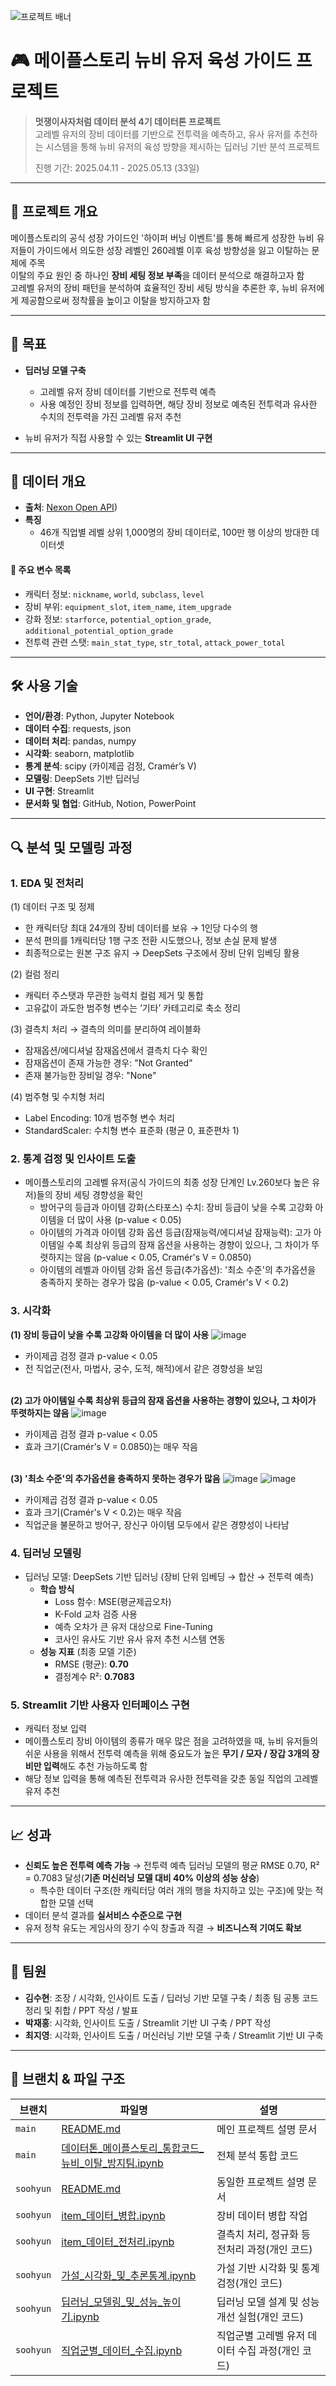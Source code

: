 ![프로젝트 배너](https://file.nexon.com/NxFile/download/FileDownloader.aspx?oidFile=5485424096059594172)


# 🎮 메이플스토리 뉴비 유저 육성 가이드 프로젝트

> **멋쟁이사자처럼 데이터 분석 4기 데이터톤 프로젝트**  
> 고레벨 유저의 장비 데이터를 기반으로 전투력을 예측하고, 유사 유저를 추천하는 시스템을 통해 뉴비 유저의 육성 방향을 제시하는 딥러닝 기반 분석 프로젝트
>
> 진행 기간: 2025.04.11 - 2025.05.13 (33일)

---

## 📌 프로젝트 개요

메이플스토리의 공식 성장 가이드인 '하이퍼 버닝 이벤트'를 통해 빠르게 성장한 뉴비 유저들이 가이드에서 의도한 성장 레벨인 260레벨 이후 육성 방향성을 잃고 이탈하는 문제에 주목
<br />
이탈의 주요 원인 중 하나인 **장비 세팅 정보 부족**을 데이터 분석으로 해결하고자 함
<br />
고레벨 유저의 장비 패턴을 분석하여 효율적인 장비 세팅 방식을 추론한 후, 뉴비 유저에게 제공함으로써 정착률을 높이고 이탈을 방지하고자 함

---

## 🎯 목표

- **딥러닝 모델 구축**
  - 고레벨 유저 장비 데이터를 기반으로 전투력 예측
  - 사용 예정인 장비 정보를 입력하면, 해당 장비 정보로 예측된 전투력과 유사한 수치의 전투력을 가진 고레벨 유저 추천
  
- 뉴비 유저가 직접 사용할 수 있는 **Streamlit UI 구현**

---

## 📂 데이터 개요

- **출처**: [Nexon Open API](https://openapi.nexon.com/ko/game/maplestory/?id=14))
- **특징**
  - 46개 직업별 레벨 상위 1,000명의 장비 데이터로, 100만 행 이상의 방대한 데이터셋
#### 📑 주요 변수 목록
  - 캐릭터 정보: `nickname`, `world`, `subclass`, `level`
  - 장비 부위: `equipment_slot`, `item_name`, `item_upgrade`
  - 강화 정보: `starforce`, `potential_option_grade`, `additional_potential_option_grade`
  - 전투력 관련 스탯: `main_stat_type`, `str_total`, `attack_power_total`

---

## 🛠 사용 기술

- **언어/환경**: Python, Jupyter Notebook
- **데이터 수집**: requests, json
- **데이터 처리**: pandas, numpy 
- **시각화**: seaborn, matplotlib
- **통계 분석**: scipy (카이제곱 검정, Cramér’s V) 
- **모델링**: DeepSets 기반 딥러닝  
- **UI 구현**: Streamlit
- **문서화 및 협업**: GitHub, Notion, PowerPoint

---

## 🔍 분석 및 모델링 과정

### 1. EDA 및 전처리
(1) 데이터 구조 및 정제
- 한 캐릭터당 최대 24개의 장비 데이터를 보유 → 1인당 다수의 행
- 분석 편의를 1캐릭터당 1행 구조 전환 시도했으나, 정보 손실 문제 발생
- 최종적으로는 원본 구조 유지 → DeepSets 구조에서 장비 단위 임베딩 활용

(2) 컬럼 정리
- 캐릭터 주스탯과 무관한 능력치 컬럼 제거 및 통합
- 고유값이 과도한 범주형 변수는 ‘기타’ 카테고리로 축소 정리

(3) 결측치 처리 → 결측의 의미를 분리하여 레이블화
- 잠재옵션/에디셔널 잠재옵션에서 결측치 다수 확인
- 잠재옵션이 존재 가능한 경우: "Not Granted"
- 존재 불가능한 장비일 경우: "None"

(4) 범주형 및 수치형 처리
- Label Encoding: 10개 범주형 변수 처리
- StandardScaler: 수치형 변수 표준화 (평균 0, 표준편차 1)

### 2. 통계 검정 및 인사이트 도출
- 메이플스토리의 고레벨 유저(공식 가이드의 최종 성장 단계인 Lv.260보다 높은 유저)들의 장비 세팅 경향성을 확인
  - 방어구의 등급과 아이템 강화(스타포스) 수치: 장비 등급이 낮을 수록 고강화 아이템을 더 많이 사용 (p-value < 0.05)
  - 아이템의 가격과 아이템 강화 옵션 등급(잠재능력/에디셔널 잠재능력): 고가 아이템일 수록 최상위 등급의 잠재 옵션을 사용하는 경향이 있으나, 그 차이가 뚜렷하지는 않음 (p-value < 0.05, Cramér's V = 0.0850)
  - 아이템의 레벨과 아이템 강화 옵션 등급(추가옵션): '최소 수준'의 추가옵션을 충족하지 못하는 경우가 많음 (p-value < 0.05, Cramér's V < 0.2)

### 3. 시각화

**(1) 장비 등급이 낮을 수록 고강화 아이템을 더 많이 사용**
![image](https://github.com/user-attachments/assets/661bb6af-63d4-4d12-ac26-a35a8bbe6c22)
- 카이제곱 검정 결과 p-value < 0.05
- 전 직업군(전사, 마법사, 궁수, 도적, 해적)에서 같은 경향성을 보임

<br /> **(2) 고가 아이템일 수록 최상위 등급의 잠재 옵션을 사용하는 경향이 있으나, 그 차이가 뚜렷하지는 않음**
![image](https://github.com/user-attachments/assets/dd0f73db-bff5-4839-a58c-e15cf2ae796c)
- 카이제곱 검정 결과 p-value < 0.05
- 효과 크기(Cramér's V = 0.0850)는 매우 작음

<br /> **(3) '최소 수준'의 추가옵션을 충족하지 못하는 경우가 많음**
![image](https://github.com/user-attachments/assets/2245675d-dd9c-420a-82de-37c7608e89fc)
![image](https://github.com/user-attachments/assets/93af2c6d-536f-43d6-a331-17501700b98d)

- 카이제곱 검정 결과 p-value < 0.05
- 효과 크기(Cramér's V < 0.2)는 매우 작음
- 직업군을 불문하고 방어구, 장신구 아이템 모두에서 같은 경향성이 나타남

### 4. 딥러닝 모델링
- 딥러닝 모델: DeepSets 기반 딥러닝 (장비 단위 임베딩 → 합산 → 전투력 예측)
  - **학습 방식**
    - Loss 함수: MSE(평균제곱오차)
    - K-Fold 교차 검증 사용
    - 예측 오차가 큰 유저 대상으로 Fine-Tuning
    - 코사인 유사도 기반 유사 유저 추천 시스템 연동
  - **성능 지표** (최종 모델 기준)
    - RMSE (평균): **0.70**
    - 결정계수 R²: **0.7083**

### 5. Streamlit 기반 사용자 인터페이스 구현

- 캐릭터 정보 입력
- 메이플스토리 장비 아이템의 종류가 매우 많은 점을 고려하였을 때, 뉴비 유저들의 쉬운 사용을 위해서 전투력 예측을 위해 중요도가 높은 **무기 / 모자 / 장갑 3개의 장비만 입력**해도 추천 가능하도록 함
- 해당 정보 입력을 통해 예측된 전투력과 유사한 전투력을 갖춘 동일 직업의 고레벨 유저 추천

---

## 📈 성과

- **신뢰도 높은 전투력 예측 가능** → 전투력 예측 딥러닝 모델의 평균 RMSE 0.70, R² = 0.7083 달성(**기존 머신러닝 모델 대비 40% 이상의 성능 상승**)
  - 특수한 데이터 구조(한 캐릭터당 여러 개의 행을 차지하고 있는 구조)에 맞는 적합한 모델 선택
- 데이터 분석 결과를 **실서비스 수준으로 구현**
- 유저 정착 유도는 게임사의 장기 수익 창출과 직결 → **비즈니스적 기여도 확보**

---

## 🙌 팀원

- **김수현**: 조장 / 시각화, 인사이트 도출 / 딥러닝 기반 모델 구축 / 최종 팀 공통 코드 정리 및 취합 / PPT 작성 / 발표
- **박재홍**: 시각화, 인사이트 도출 / Streamlit 기반 UI 구축 / PPT 작성
- **최지영**: 시각화, 인사이트 도출 / 머신러닝 기반 모델 구축 / Streamlit 기반 UI 구축

---

## 📌 브랜치 & 파일 구조

| 브랜치       | 파일명                                | 설명                    |
| --------- | ---------------------------------- | --------------------- |
| `main`    | [README.md](https://github.com/Soohyun13/maplestory-project/blob/main/README.md)                        | 메인 프로젝트 설명 문서         |
| `main`    | [데이터톤_메이플스토리_통합코드_뉴비_이탈_방지팀.ipynb](https://github.com/Soohyun13/maplestory-project/blob/main/%EB%8D%B0%EC%9D%B4%ED%84%B0%ED%86%A4_%EB%A9%94%EC%9D%B4%ED%94%8C%EC%8A%A4%ED%86%A0%EB%A6%AC_%ED%86%B5%ED%95%A9%EC%BD%94%EB%93%9C_%EB%89%B4%EB%B9%84_%EC%9D%B4%ED%83%88_%EB%B0%A9%EC%A7%80%ED%8C%80.ipynb) | 전체 분석 통합 코드           |
| `soohyun` | [README.md](https://github.com/Soohyun13/maplestory-project/blob/Soohyun/README.md)                | 동일한 프로젝트 설명 문서          |
| `soohyun` | [item_데이터_병합.ipynb](https://github.com/Soohyun13/maplestory-project/blob/Soohyun/item_%EB%8D%B0%EC%9D%B4%ED%84%B0_%EB%B3%91%ED%95%A9.ipynb)                | 장비 데이터 병합 작업          |
| `soohyun` | [item_데이터_전처리.ipynb](https://github.com/Soohyun13/maplestory-project/blob/Soohyun/item_%EB%8D%B0%EC%9D%B4%ED%84%B0_%EC%A0%84%EC%B2%98%EB%A6%AC.ipynb)               | 결측치 처리, 정규화 등 전처리 과정(개인 코드)  |
| `soohyun` | [가설_시각화_및_추론통계.ipynb](https://github.com/Soohyun13/maplestory-project/blob/Soohyun/%EA%B0%80%EC%84%A4_%EC%8B%9C%EA%B0%81%ED%99%94_%EB%B0%8F_%EC%B6%94%EB%A1%A0%ED%86%B5%EA%B3%84.ipynb)              | 가설 기반 시각화 및 통계 검정(개인 코드)     |
| `soohyun` | [딥러닝_모델링_및_성능_높이기.ipynb](https://github.com/Soohyun13/maplestory-project/blob/Soohyun/%EB%94%A5%EB%9F%AC%EB%8B%9D_%EB%AA%A8%EB%8D%B8%EB%A7%81_%EB%B0%8F_%EC%84%B1%EB%8A%A5_%EB%86%92%EC%9D%B4%EA%B8%B0.ipynb)           | 딥러닝 모델 설계 및 성능 개선 실험(개인 코드)  |
| `soohyun` | [직업군별_데이터_수집.ipynb](https://github.com/Soohyun13/maplestory-project/blob/Soohyun/%EC%A7%81%EC%97%85%EA%B5%B0%EB%B3%84_%EB%8D%B0%EC%9D%B4%ED%84%B0_%EC%88%98%EC%A7%91.ipynb)                | 직업군별 고레벨 유저 데이터 수집 과정(개인 코드) |
